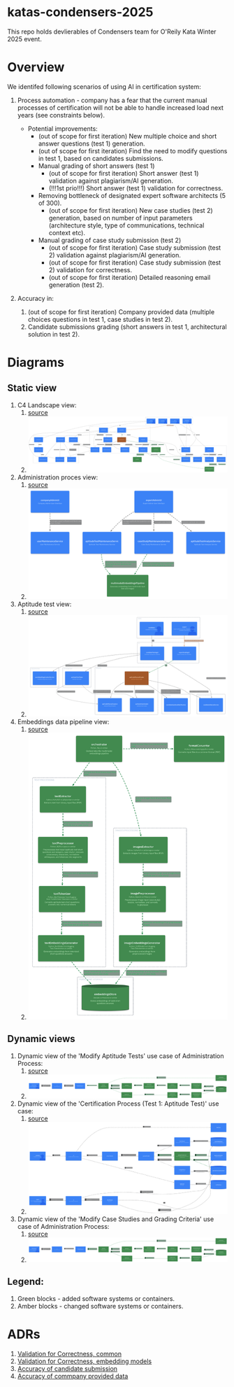 # katas-condensers-2025

This repo holds devlierables of Condensers team for O'Reily Kata Winter 2025 event.

# Overview

We identifed following scenarios of using AI in certification system:

1. Process automation - company has a fear that the current manual processes of certification will not be able to handle increased load next years (see constraints below).
   - Potential improvements:
     - (out of scope for first iteration) New multiple choice and short answer questions (test 1) generation.
     - (out of scope for first iteration) Find the need to modify questions in test 1, based on candidates submissions.
     - Manual grading of short answers (test 1)
       - (out of scope for first iteration) Short answer (test 1) validation against plagiarism/AI generation. 
       - (!!!1st prio!!!) Short answer (test 1) validation for correctness.
     - Removing bottleneck of designated expert software architects (5 of 300).
       - (out of scope for first iteration) New case studies (test 2) generation, based on number of input parameters (architecture style, type of communications, technical context etc).
     - Manual grading of case study submission (test 2)
       - (out of scope for first iteration) Case study submission (test 2) validation against plagiarism/AI generation.
       - (out of scope for first iteration) Case study submission (test 2) validation for correctness.
       - (out of scope for first iteration) Detailed reasoning email generation (test 2).

2. Accuracy in:
   1. (out of scope for first iteration) Company provided data (multiple choices questions in test 1, case studies in test 2).
   2. Candidate submissions grading (short answers in test 1, architectural solution in test 2).

# Diagrams

## Static view

1. C4 Landscape view:
   1. [source](./architecture/static%20views/landscape.c4)
   2. ![static image](./assets/static%2520views/commonLandscape.png)
2. Administration proces view:
   1. [source](./architecture/static%20views/c4_l2/administration.c4)
   2. ![static image](./assets/static%2520views/c4_l2/administrativeSystemContext.png)
3. Aptitude test view:
   1. [source](./architecture/static%20views/c4_l2/aptitudeTest.c4)
   2. ![static image](./assets/static%2520views/c4_l2/aptitudeTestSystemContext.png)
4. Embeddings data pipeline view:
   1. [source](./architecture/static%20views/c4_l3/new_multimodalEmbeddingsPipeline.c4)
   2. ![static image](./assets/static%2520views/c4_l3/multimodalEmbeddingsPipelineContainer.png)

## Dynamic views

1. Dynamic view of the 'Modify Aptitude Tests' use case of Administration Process:
   1. [source](./architecture/dynamic%20views/certificationProcessAptitude.c4)
   2. ![static image](./assets/dynamic%2520views/modifyAptitudeTest.png)
2. Dynamic view of the 'Certification Process (Test 1: Aptitude Test)' use case:
   1. [source](./architecture/dynamic%20views/certificationProcessAptitude.c4)
   2. ![static image](./assets/dynamic%2520views/certificationProcessAptitudeTest.png)
3. Dynamic view of the 'Modify Case Studies and Grading Criteria' use case of Administration Process:
   1. [source](./architecture/dynamic%20views/certificationProcessAptitude.c4)
   2. ![static image](./assets/dynamic%2520views/modifyCaseStudiesAndGradingCriteria.png)

## Legend:
   1. Green blocks - added software systems or containers.
   2. Amber blocks - changed software systems or containers.

# ADRs

1. [Validation for Correctness, common](./architecture/adr/1_validation_for_correctness_common.md)
2. [Validation for Correctness, embedding models](./architecture/adr/1_validation_for_correctness_embedding_model.md)
3. [Accuracy of candidate submission](./architecture/adr/2_accuracy_candidate_submission.md)
4. [Accuracy of commpany provided data](./architecture/adr/2_accuracy_company_provided_data.md)